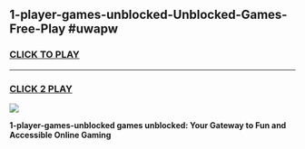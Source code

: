 
## 1-player-games-unblocked-Unblocked-Games-Free-Play #uwapw
<h3>
<a href="https://us.freeplayer.one?title=1-player-games-unblocked&ref=9M">CLICK TO PLAY</a></h3>
<hr>

<h3>
<a href="https://us.freeplayer.one?title=1-player-games-unblocked&ref=9M">CLICK 2 PLAY</a>
  
</h3>

<a href="https://us.freeplayer.one?title=1-player-games-unblocked&ref=9M"><img src="https://clearcache.store/games.png"></a>


**1-player-games-unblocked games unblocked: Your Gateway to Fun and Accessible Online Gaming**
